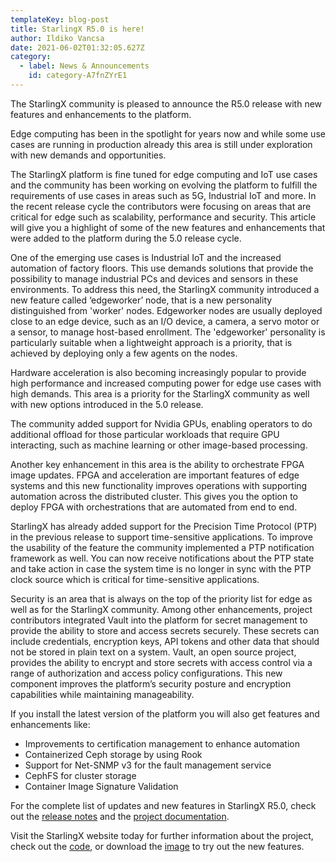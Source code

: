 ```yaml
---
templateKey: blog-post
title: StarlingX R5.0 is here!
author: Ildiko Vancsa
date: 2021-06-02T01:32:05.627Z
category: 
  - label: News & Announcements
    id: category-A7fnZYrE1
---
```


The StarlingX community is pleased to announce the R5.0 release with new features and enhancements to the platform.<!-- more -->

Edge computing has been in the spotlight for years now and while some use cases are running in production already this area is still under exploration with new demands and opportunities.

The StarlingX platform is fine tuned for edge computing and IoT use cases and the community has been working on evolving the platform to fulfill the requirements of use cases in areas such as 5G, Industrial IoT and more. In the recent release cycle the contributors were focusing on areas that are critical for edge such as scalability, performance and security. This article will give you a highlight of some of the new features and enhancements that were added to the platform during the 5.0 release cycle.

One of the emerging use cases is Industrial IoT and the increased automation of factory floors. This use demands solutions that provide the possibility to manage industrial PCs and devices and sensors in these environments. To address this need, the StarlingX community introduced a new feature called ‘edgeworker’ node, that is a new personality distinguished from 'worker' nodes. Edgeworker nodes are usually deployed close to an edge device, such as an I/O device, a camera, a servo motor or a sensor, to manage host-based enrollment. The 'edgeworker' personality is particularly suitable when a lightweight approach is a priority, that is achieved by deploying only a few agents on the nodes.

Hardware acceleration is also becoming increasingly popular to provide high performance and increased computing power for edge use cases with high demands. This area is a priority for the StarlingX community as well with new options introduced in the 5.0 release.

The community added support for Nvidia GPUs, enabling operators to do additional offload for those particular workloads that require GPU interacting, such as machine learning or other image-based processing.

Another key enhancement in this area is the ability to orchestrate FPGA image updates. FPGA and acceleration are important features of edge systems and this new functionality improves operations with supporting automation across the distributed cluster. This gives you the option to deploy FPGA with orchestrations that are automated from end to end.

StarlingX has already added support for the Precision Time Protocol (PTP) in the previous release to support time-sensitive applications. To improve the usability of the feature the community implemented a PTP notification framework as well. You can now receive notifications about the PTP state and take action in case the system time is no longer in sync with the PTP clock source which is critical for time-sensitive applications.

Security is an area that is always on the top of the priority list for edge as well as for the StarlingX community. Among other enhancements, project contributors integrated Vault into the platform for secret management to provide the ability to store and access secrets securely. These secrets can include credentials, encryption keys, API tokens and other data that should not be stored in plain text on a system. Vault, an open source project, provides the ability to encrypt and store secrets with access control via a range of authorization and access policy configurations. This new component improves the platform’s security posture and encryption capabilities while maintaining manageability.

If you install the latest version of the platform you will also get features and enhancements like:
- Improvements to certification management to enhance automation
- Containerized Ceph storage by using Rook
- Support for Net-SNMP v3 for the fault management service
- CephFS for cluster storage 
- Container Image Signature Validation

For the complete list of updates and new features in StarlingX R5.0, check out the [release notes](https://docs.starlingx.io/releasenotes/r5_release.html) and the [project documentation](https://docs.starlingx.io).

Visit the StarlingX website today for further information about the project, check out the [code](https://opendev.org/starlingx), or download the [image](http://mirror.starlingx.cengn.ca/mirror/starlingx/release/5.0.0/centos/flock/outputs/) to try out the new features.
